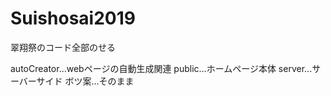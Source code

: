 # Suishosai2019
翠翔祭のコード全部のせる

autoCreator...webページの自動生成関連
public...ホームページ本体
server...サーバーサイド
ボツ案...そのまま
